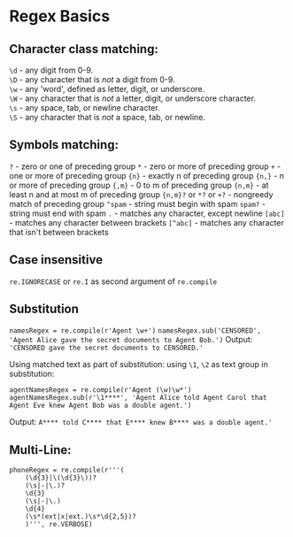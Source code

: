 # Regex Basics

## Character class matching:
`\d` - any digit from 0-9.  
`\D` - any character that is *not* a digit from 0-9.  
`\w` - any 'word', defined as letter, digit, or underscore.  
`\W` - any character that is *not* a letter, digit, or underscore character.  
`\s` - any space, tab, or newline character.  
`\S` - any character that is *not* a space, tab, or newline.  

## Symbols matching:
`?` - zero or one of preceding group 
`*` - zero or more of preceding group
`+` - one or more of preceding group
`{n}` - exactly n of preceding group
`{n,}` - n or more of preceding group
`{,m}` - 0 to m of preceding group
`{n,m}` - at least n and at most m of preceding group
`{n,m}?` or `*?` or `+?` - nongreedy match of preceding group
`^spam` - string must begin with spam
`spam?` - string must end with spam 
`.` - matches any character, except newline 
`[abc]` - matches any character between brackets
`[^abc]` - matches any character that isn't between brackets

## Case insensitive
`re.IGNORECASE` or `re.I` as second argument of `re.compile`

## Substitution
`namesRegex = re.compile(r'Agent \w+')`
`namesRegex.sub('CENSORED', 'Agent Alice gave the secret documents to Agent Bob.')`
Output: `'CENSORED gave the secret documents to CENSORED.'`

Using matched text as part of substitution: using `\1`, `\2` as text group in substitution:
```
agentNamesRegex = re.compile(r'Agent (\w)\w*')
agentNamesRegex.sub(r'\1****', 'Agent Alice told Agent Carol that Agent Eve knew Agent Bob was a double agent.')
```
Output: `A**** told C**** that E**** knew B**** was a double agent.'`

## Multi-Line:
```
phoneRegex = re.compile(r'''(
    (\d{3}|\(\d{3}\))?
    (\s|-|\.)?
    \d{3}
    (\s|-|\.)
    \d{4}
    (\s*(ext|x|ext.)\s*\d{2,5})?  
    )''', re.VERBOSE)
```